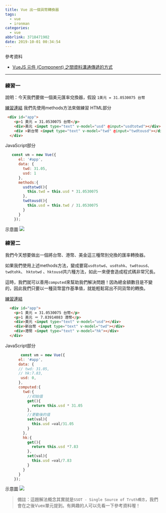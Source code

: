 ```yaml
---
title: Vue 出一個貨幣轉換器
tags:
  - vue
  - ironman
categories:
  - vue
abbrlink: 3718471902
date: 2019-10-01 00:34:54
---
```


參考資料
- [VueJS 元件 (Component) 之間資料溝通傳遞的方式](https://kuro.tw/posts/2018/08/22/VueJS-%E5%85%83%E4%BB%B6-Component-%E4%B9%8B%E9%96%93%E8%B3%87%E6%96%99%E5%82%B3%E9%81%9E%E7%9A%84%E6%96%B9%E5%BC%8F/)
<!-- more -->
-----
### 練習一
說明：今天我們要做一個美元匯率兌換器，假設 `1美元 = 31.0530075 台幣`

[練習連結](https://jsbin.com/xodoyobefu/3/edit?html,js,output)
我們先使用methods方法來做練習
HTML部分
```html
 <div id="app">
    <p>1 美元 = 31.0530075 台幣</p>
    <div>美元 <input type="text" v-model="usd" @input="usdtotwd"></div>
    <div >新台幣 <input type="text" v-model="twd" @input="twdtousd"></div>
  </div>
```
JavaScript部分
```javascript
   const vm = new Vue({
      el: '#app',
      data: {
        twd: 31.05,
        usd: 1
      }, 
      methods:{
        usdtotwd(){
          this.twd = this.usd * 31.0530075
        },
        twdtousd(){
          this.usd = this.twd / 31.0530075
        }
      }
    });
```
示意圖
![](https://ithelp.ithome.com.tw/upload/images/20190930/20114645bdvgIVL9II.png)

### 練習二
我們今天想要做出一個將台幣、港幣、美金這三種幣別兌換的匯率轉換器。

如果我們使用上述methods方法，變成要寫`usdtotwd`、`usdtohk`、`twdtousd`、`twdtohk`、 `hktotwd` 、`hktousd`共六種方法，如此一來便會造成程式碼非常冗長。

這時，我們就可以善用`computed`來幫助我們解決問題！因為總金額數目是不變的，因此我們只要以一種貨幣當作基準值，就能輕鬆寫出不同貨幣的轉換。

[練習連結](https://jsbin.com/caqenazaba/edit?html,js,output)
```html
  <div id="app">
    <p>1 美元 = 31.0530075 台幣</p>
    <p>1 美元 ＝ 7.83914083 港幣</p>
    <div>美元 <input type="text" v-model="usd"></div>
    <div>新台幣 <input type="text" v-model="twd"></div>
    <div>港幣 <input type="text" v-model="hk"></div>
  </div>
```
JavaScript部分
```javascript
       const vm = new Vue({
      el: '#app',
      data: {
      // twd: 31.05,
      // hk:7.83,
       usd: 0,
      }, 
      computed:{
        twd:{
          //初始值
          get(){
            return this.usd * 31.05
          },
          //更動後的值
          set(val){
            this.usd =val/31.05
          }
        },
        hk:{
          get(){
            return this.usd *7.83
          },
          set(val){
            this.usd =val/7.83
          }
        }
      }
    });
```
示意圖
![](https://ithelp.ithome.com.tw/upload/images/20190930/20114645oT5izEH539.png)

> 備註：這題解法概念其實就是`SSOT - Single Source of Truth概念`，我們會在之後Vuex單元提到。有興趣的人可以先看一下參考資料喔！
